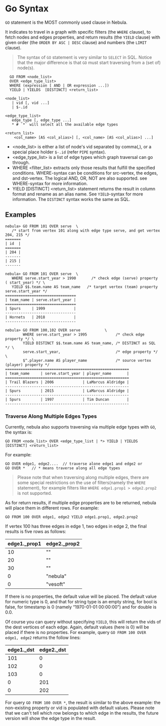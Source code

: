 # Go Syntax

`GO` statement is the MOST commonly used clause in Nebula.

It indicates to travel in a graph with specific filters (the `WHERE` clause), to fetch nodes and edges properties, and return results (the `YIELD` clause) with given order (the `ORDER BY ASC | DESC` clause) and numbers (the `LIMIT` clause).

>The syntax of `GO` statement is very similar to `SELECT` in SQL. Notice that the major difference is that `GO` must start traversing from a (set of) node(s).
<!-- >You can refer to `FIND` statement (in progress), which is the counterpart of `SELECT` in SQL. -->

```ngql
  GO FROM <node_list>
  OVER <edge_type_list>
  WHERE (expression [ AND | OR expression ...])  
  YIELD | YIELDS  [DISTINCT] <return_list>

<node_list>
   | vid [, vid ...]
   | $-.id

<edge_type_list>
   edge_type [, edge_type ...]
   * # `*` will select all the available edge types

<return_list>
    <col_name> [AS <col_alias>] [, <col_name> [AS <col_alias>] ...]
```

* <node_list> is either a list of node's vid separated by comma(,), or a special place holder `$-.id` (refer `PIPE` syntax).
* <edge_type_list> is a list of edge types which graph traversal can go through.
* WHERE <filter_list> extracts only those results that fulfill the specified conditions. WHERE-syntax can be conditions for src-vertex, the edges, and dst-vertex. The logical AND, OR, NOT are also supported. see WHERE-syntax for more information.
* YIELD [DISTINCT] <return_list> statement returns the result in column format and rename as an alias name. See `YIELD`-syntax for more information. The `DISTINCT` syntax works the same as SQL.

## Examples

```ngql
nebula> GO FROM 101 OVER serve  \
   /* start from vertex 101 along with edge type serve, and get vertex 204, 215 */
=======
| id  |
=======
| 204 |
-------
| 215 |
-------
```

```ngql
nebula> GO FROM 101 OVER serve  \
   WHERE serve.start_year > 1990       /* check edge (serve) property ( start_year) */ \
   YIELD $$.team.name AS team_name   /* target vertex (team) property serve.start_year */
================================
| team_name | serve.start_year |
================================
| Spurs     | 1999             |
--------------------------------
| Hornets   | 2018             |
--------------------------------
```

```ngql
nebula> GO FROM 100,102 OVER serve           \
        WHERE serve.start_year > 1995             /* check edge property */ \
        YIELD DISTINCT $$.team.name AS team_name, /* DISTINCT as SQL */ \
        serve.start_year,                         /* edge property */ \
        $^.player.name AS player_name             /* source vertex (player) property */
========================================================
| team_name     | serve.start_year | player_name       |
========================================================
| Trail Blazers | 2006             | LaMarcus Aldridge |
--------------------------------------------------------
| Spurs         | 2015             | LaMarcus Aldridge |
--------------------------------------------------------
| Spurs         | 1997             | Tim Duncan        |
--------------------------------------------------------
```

### Traverse Along Multiple Edges Types

Currently, nebula also supports traversing via multiple edge types with `GO`, the syntax is:

```ngql
GO FROM <node_list> OVER <edge_type_list | *> YIELD | YIELDS [DISTINCT] <return_list>
```

For example:

```ngql
GO OVER edge1, edge2....  // traverse alone edge1 and edge2 or
GO OVER *   // * means traverse along all edge types
```

>Please note that when traversing along multiple edges, there are some special restrictions on the use of filters(namely the `WHERE` statement), for example filters like `WHERE edge1.prop1 > edge2.prop2` is not supported.

As for return results, if multiple edge properties are to be returned, nebula will place them in different rows. For example:

```ngql
GO FROM 100 OVER edge1, edge2 YIELD edge1.prop1, edge2.prop2
```

 If vertex 100 has three edges in edge 1, two edges in edge 2, the final results is five rows as follows:

| edge1._prop1 | edge2._prop2 |
| --- | --- |
| 10 | "" |
| 20 | "" |
| 30 | "" |
| 0 | "nebula" |
| 0 | "vesoft" |

If there is no properties, the default value will be placed. The default value for numeric type is 0, and that for string type is an empty string, for bool is false, for timestamp is 0 (namely “1970-01-01 00:00:00”) and for double is 0.0.

Of course you can query without specifying `YIELD`, this will return the vids of the dest vertices of each edge. Again, default values (here is 0) will be placed if there is no properties. For example, query `GO FROM 100 OVER edge1, edge2` returns the follow lines:

| edge1._dst | edge2._dst |
| --- | --- |
| 101 | 0 |
| 102 | 0 |
| 103 | 0 |
| 0 | 201 |
| 0 | 202 |

For query `GO FROM 100 OVER *`, the result is similar to the above example: the non-existing property or vid is populated with default values.
Please note that we can't tell which row belongs to which edge in the results, the future version will show the edge type in the result.
